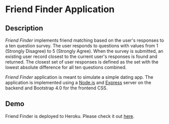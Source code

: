 # Friend Finder Application

## [](https://github.com/angrbrd/friend-finder/blob/master/README.md#description)Description

_Friend Finder_  implements friend matching based on the user's responses to a ten question survey. The user responds to questions with values from 1 (Strongly Disagree) to 5 (Strongly Agree). When the survey is submitted, an existing user record closest to the current user's responses is found and returned. The closest set of user responses is defined as the set with the lowest absolute difference for all ten questions combined.

_Friend Finder_  application is meant to simulate a simple dating app. The application is implemented using a  [Node.js](https://nodejs.org/en/)  and  [Express](https://expressjs.com/)  server on the backend and Bootstrap 4.0 for the frontend CSS.

## Demo

Friend Finder is deployed to Heroku. Please check it out [here](https://hidden-caverns-16283.herokuapp.com/).